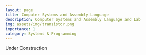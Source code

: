 ```yaml
---  
layout: page  
title: Computer Systems and Assembly Language   
description: Computer Systems and Assembly Language and Lab  
img: assets/img/transistor.png  
importance: 1  
category: Systems & Programming  
---  
```

  
Under Construction

<insert image for under construct>

